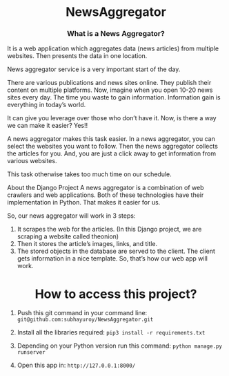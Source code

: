 <h1 align="center">NewsAggregator</h1>
<h3 align="center">What is a News Aggregator?</h3>
It is a web application which aggregates data (news articles) from multiple websites. Then presents the data in one location.

News aggregator service is a very important start of the day.

There are various publications and news sites online. They publish their content on multiple platforms. Now, imagine when you open 10-20 news sites every day. The time you waste to gain information. Information gain is everything in today’s world.

It can give you leverage over those who don’t have it. Now, is there a way we can make it easier? Yes!!

A news aggregator makes this task easier. In a news aggregator, you can select the websites you want to follow. Then the news aggregator collects the articles for you. And, you are just a click away to get information from various websites.

This task otherwise takes too much time on our schedule.

About the Django Project
A news aggregator is a combination of web crawlers and web applications. Both of these technologies have their implementation in Python. That makes it easier for us.

So, our news aggregator will work in 3 steps:

1. It scrapes the web for the articles. (In this Django project, we are scraping a website called theonion)
2. Then it stores the article’s images, links, and title.
3. The stored objects in the database are served to the client. The client gets information in a nice template.
So, that’s how our web app will work.

<h1 align="center">How to access this project?</h1>

1. Push this git command in your command line:
`git@github.com:subhayuroy/NewsAggregator.git`

2. Install all the libraries required:
`pip3 install -r requirements.txt`

3. Depending on your Python version run this command:
`python manage.py runserver`

4. Open this app in:
`http://127.0.0.1:8000/`
